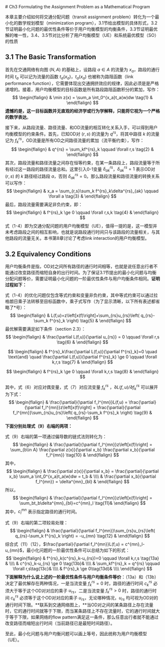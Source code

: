 <head>
    <script src="https://cdn.mathjax.org/mathjax/latest/MathJax.js?config=TeX-AMS-MML_HTMLorMML" type="text/javascript"></script>
    <script type="text/x-mathjax-config">
        MathJax.Hub.Config({
            tex2jax: {
            skipTags: ['script', 'noscript', 'style', 'textarea', 'pre'],
            inlineMath: [['$','$']]
            }
        });
    </script>
</head>
# Ch3 Formulating the Assignment Problem as a Mathematical Program

本章主要介绍如何将交通分配问题（transit assignment problem）转化为一个最小化的数学规划模型（minimization program），3.1节给出模型的具体形式，3.2节证明最小化问题的最优性条件等价于用户均衡模型的均衡条件，3.3节证明最优解的唯一性，3.4、3.5节对比分析了用户均衡模型（UE）和系统最优模型（SO）的性质

## 3.1 The Basic Transformation

首先在交通网络有向图 $(N,A)$ 的基础上，设路段 $a\in A$ 的流量为 $x_a$，路段的通行时间 $t_a$ 可以记为流量的函数 $t_a(x_a)$，$t_a(x_a)$ 也被称为路阻函数（link performance function），它需要体现出交通拥挤效应的规律，因此必须是是严格递增的。接着，用户均衡模型的目标函数是所有路段路阻函数积分的累加，写作：
$$
\begin{flalign}
& \min z(x) = \sum_a \int_0^{x_a}t_a(w)dw \tag{1} &
\end{flalign}
$$
**遗憾的是，这一目标函数并无直观的经济学或行为学解释，只能将它视为一个严格的数学表达**。

接下来，从路段流量、路径流量、和OD流量的相互转化关系入手，可以得到用户均衡模型的约束条件。首先，已知OD对 $(r,s)$ 的流量为 $q^{rs}$，将其中路径 $k$ 的流量记为 $f_k^{rs}$，OD流量是所有OD之间路径流量的累加（流平衡约束），写作：
$$
\begin{flalign}
& q^{rs} = \sum_kf^{rs}_k \qquad \forall r,s \tag{2} &
\end{flalign}
$$
其次，路段流量和路径流量之间存在恒等约束，在某一条路段上，路段流量等于所有经过这一路段的路径流量总和。这里引入0-1变量 $\delta^{rs}_{ak}$，$\delta^{rs}_{ak}=1$ 表示OD对 $(r,s)$ 的 $k$ 路径经过路段 $a$，否则 $\delta^{rs}_{ak}=0$。那么路段流量和路径流量的转换关系可以写作：
$$
\begin{flalign}
& x_a = \sum_{r,s}\sum_k f^{rs}_k\delta^{rs}_{ak} \qquad \forall a \tag{3} &
\end{flalign}
$$
最后，路段流量需要满足非负约束，即：
$$
\begin{flalign}
& f^{rs}_k \ge 0 \qquad \forall r,s,k \tag{4} &
\end{flalign}
$$
式（1-4）即为交通分配问题的用户均衡模型（UE），值得一提的是，这一模型并未考虑路段之间的相互影响，也就是说路段通行时间只与该路段的流量相关，与其他路段的流量无关。本书第8章讨论了考虑link interaction的用户均衡模型。

## 3.2 Equivalency Conditions

用户均衡条件是指，OD对之间所有路径的通行时间相等，也就是说任意出行者不能通过改变路径而缩短自身的出行时间。为了保证3.1节提出的最小化问题与均衡分配问题等价，需要证明最小化问题的一阶最优性条件与用户均衡条件相同。**证明过程如下：**

式（1-4）的优化问题仅包含等式约束和变量非负约束，其中等式约束可以通过拉格朗日乘子法转移至目标函数中，乘子式写作（为了显示清晰，以下所有表述都省略了*号）：
$$
\begin{flalign}
& L(f,u)=z\left[x(f)\right]+\sum_{rs}u_{rs}\left( q_{rs}-\sum_k f^{rs}_k \right) \tag{5} &
\end{flalign}
$$
最优解需要满足如下条件（section 2.3）：
$$
\begin{flalign}
& \frac{\partial L(f,u)}{\partial u_{rs}} = 0 \qquad \forall r,s
\tag{6} &
\end{flalign}
$$

$$
\begin{flalign}
& f^{rs}_k\frac{\partial L(f,u)}{\partial f^{rs}_k}=0 
\quad \text{and} \quad
\frac{\partial L(f,u)}{\partial f^{rs}_k} \ge 0 \qquad \forall k,r,s
\tag{7} &
\end{flalign}
$$

$$
\begin{flalign}
& f^{rs}_k \ge 0  \qquad \forall k,r,s \tag{8} &
\end{flalign}
$$

其中，式（6）对应对偶变量，式（7）对应流变量 $f^{rs}_k$ ，${\partial L(f,u)}/{\partial f^{rs}_k}$ 可以展开为下式：
$$
\begin{flalign}
& \frac{\partial}{\partial f_l^{mn}}L(f,u) = 
\frac{\partial}{\partial f_l^{mn}}z\left[x(f)\right] +
\frac{\partial}{\partial f_l^{mn}}\sum_{rs}u_{rs}\left( q_{rs}-\sum_k f^{rs}_k \right)
\tag{9} &
\end{flalign}
$$
**下面分别处理式（9）右端的两项：**

式（9）右端的第一项通过偏导数的链式法则转化为：
$$
\begin{flalign}
& \frac{\partial}{\partial f_l^{mn}}z\left[x(f)\right] =
\sum_{b\in A} \frac{\partial z(x)}{\partial x_b} \frac{\partial x_b}{\partial f_l^{mn}}
\tag{10} &
\end{flalign}
$$
其中，
$$
\begin{flalign}
& \frac{\partial z(x)}{\partial x_b} = \frac{\partial}{\partial x_b} \sum_a \int_0^{x_a}t_a(w)dw = t_b & \\\\
& \frac{\partial x_b}{\partial f_l^{mn}} = \delta^{mn}_{bl} &
\end{flalign}
$$
所以，
$$
\begin{flalign}
& \frac{\partial}{\partial f_l^{mn}}z\left[x(f)\right] = \sum_bt_b\delta^{mn}_{bl}=c^{mn}_l \tag{11}&
\end{flalign}
$$
其中，$c^{mn}_l$ 表示指定路径的通行时间。

式（9）右端的第二项较易处理：
$$
\begin{flalign}
& \frac{\partial}{\partial f_l^{mn}}\sum_{rs}u_{rs}\left( q_{rs}-\sum_k f^{rs}_k \right) = -u_{mn}
\tag{12} &
\end{flalign}
$$
综合式（11）（12），$\frac{\partial}{\partial f_l^{mn}}L(f,u) = c^{mn}_l-u_{mn}$，最小化问题的一阶最优性条件可以总结为如下的形式：
$$
\begin{flalign}
& f^{rs}_k(c^{rs}_k-u_{rs})=0 \qquad \forall k,r,s \tag{13a} & \\\\
& c^{rs}_k-u_{rs} \ge 0 \tag{13b}& \\\\
& \sum_kf^{rs}_k = q^{rs} \qquad \forall r,s\tag{13c}& \\\\
& f^{rs}_k \ge 0\tag{13d}& \\\\
\end{flalign}
$$
**下面解释为什么说上述的一阶最优性条件与用户均衡条件等价**：（13a）和（13b）决定了最优解存在两种情况，一是当流变量 $f^{rs}_k=0$ 时，路径的通行时间 $c^{rs}_k$ 必须大于等于这个OD对对应的乘子 $u_{rs}$，二是当流变量 $f^{rs}_k>0$ 时，路径的通行时间 $c^{rs}_k$ 必须等于这个OD对对应的乘子 $u_{rs}$，无论哪种情况，$u_{rs}$ 均可视为OD对的通行时间下限。**联系到交通网络图上，**当OD对之间的某条路径上存在流量时，它的通行时间就等于下限，而当某条路径上不存在流量时，它的通行时间就大于等于下限，如果网络的flow pattern满足这一条件，那么任意出行者就不能通过改变路径而缩短出行时间（当前路径已是最短时间路径）。

至此，最小化问题与用户均衡问题可以画上等号，因此统称为用户均衡模型（UE）。


